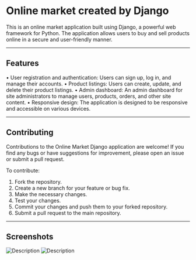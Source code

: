 # Online market created by Django

This is an online market application built using Django, a powerful web framework for Python. The application allows users to buy and sell products online in a secure and user-friendly manner.

---

## Features

• User registration and authentication: Users can sign up, log in, and manage their accounts.
• Product listings: Users can create, update, and delete their product listings.
• Admin dashboard: An admin dashboard for site administrators to manage users, products, orders, and other site content.
• Responsive design: The application is designed to be responsive and accessible on various devices.

---

## Contributing

Contributions to the Online Market Django application are welcome! If you find any bugs or have suggestions for improvement, please open an issue or submit a pull request.

To contribute:

1. Fork the repository.
2. Create a new branch for your feature or bug fix.
3. Make the necessary changes.
4. Test your changes.
5. Commit your changes and push them to your forked repository.
6. Submit a pull request to the main repository.

---

## Screenshots

![Description](Screenshots/item1.png)
![Description](Screenshots/item2.png)
  
